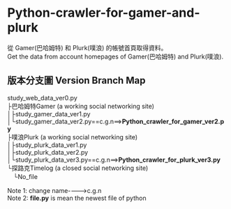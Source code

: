 # Python-crawler-for-gamer-and-plurk
 從 Gamer(巴哈姆特) 和 Plurk(噗浪) 的帳號首頁取得資料。  
 Get the data from account homepages of Gamer(巴哈姆特) and Plurk(噗浪).  
## 版本分支圖 Version Branch Map
 study_web_data_ver0.py  
 ├巴哈姆特Gamer (a working social networking site)  
 │├study_gamer_data_ver1.py  
 │└study_gamer_data_ver2.py==c.g.n==>**Python_crawler_for_gamer_ver2.py**  
 ├噗浪Plurk (a working social networking site)  
 │├study_plurk_data_ver1.py  
 │├study_plurk_data_ver2.py  
 │└study_plurk_data_ver3.py==c.g.n==>**Python_crawler_for_plurk_ver3.py**  
 └探路克Timelog (a closed social networking site)  
 　└No_file  
 
 Note 1: change name---->c.g.n  
 Note 2: **file.py** is mean the newest file of python  
